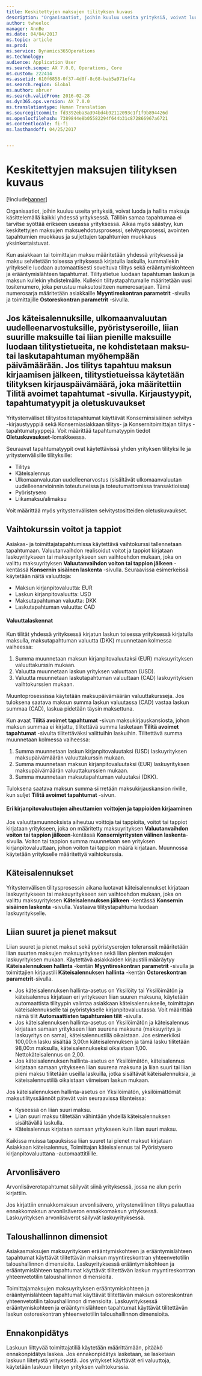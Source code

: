 ```yaml
---
title: Keskitettyjen maksujen tilityksen kuvaus
description: "Organisaatiot, joihin kuuluu useita yrityksiä, voivat luoda ja hallita maksuja käsittelemällä kaikki yhdessä yrityksessä. Tällöin samaa tapahtumaa ei tarvitse syöttää erikseen useassa yrityksessä. Aikaa myös säästyy, kun keskitettyjen maksujen maksuehdotusprosessi, selvitysprosessi, avointen tapahtumien muokkaus ja suljettujen tapahtumien muokkaus yksinkertaistuvat."
author: twheeloc
manager: AnnBe
ms.date: 04/04/2017
ms.topic: article
ms.prod: 
ms.service: Dynamics365Operations
ms.technology: 
audience: Application User
ms.search.scope: AX 7.0.0, Operations, Core
ms.custom: 222414
ms.assetid: 610f6858-0f37-4d0f-8c68-bab5a971ef4a
ms.search.region: Global
ms.author: abruer
ms.search.validFrom: 2016-02-28
ms.dyn365.ops.version: AX 7.0.0
ms.translationtype: Human Translation
ms.sourcegitcommit: fd3392eba3a394bd4b92112093c1f1f9b894426d
ms.openlocfilehash: 7389844e8b05582294f644b31c872866967a6721
ms.contentlocale: fi-fi
ms.lasthandoff: 04/25/2017


---
```


# <a name="settlement-overview-for-centralized-payments"></a>Keskitettyjen maksujen tilityksen kuvaus

[!include[banner](../includes/banner.md)]


Organisaatiot, joihin kuuluu useita yrityksiä, voivat luoda ja hallita maksuja käsittelemällä kaikki yhdessä yrityksessä. Tällöin samaa tapahtumaa ei tarvitse syöttää erikseen useassa yrityksessä. Aikaa myös säästyy, kun keskitettyjen maksujen maksuehdotusprosessi, selvitysprosessi, avointen tapahtumien muokkaus ja suljettujen tapahtumien muokkaus yksinkertaistuvat. 

Kun asiakkaan tai toimittajan maksu määritetään yhdessä yrityksessä ja maksu selvitetään toisessa yrityksessä kirjatulla laskulla, kummallekin yritykselle luodaan automaattisesti soveltuva tilitys sekä erääntymiskohteen ja erääntymislähteen tapahtumat. Tilitystietue luodaan tapahtuman laskun ja maksun kullekin yhdistelmälle. Kullekin tilitystapahtumalle määritetään uusi tositenumero, joka perustuu maksutositteen numerosarjaan. Tämä numerosarja määritetään asiakkaille **Myyntireskontran parametrit** -sivulla ja toimittajille **Ostoreskontran parametrit** -sivulla. 

Jos käteisalennuksille, ulkomaanvaluutan uudelleenarvostuksille, pyöristyseroille, liian suurille maksuille tai liian pienille maksuille luodaan tilitystietueita, ne kohdistetaan maksu- tai laskutapahtuman myöhempään päivämäärään. Jos tilitys tapahtuu maksun kirjaamisen jälkeen, tilitystietueissa käytetään tilityksen kirjauspäivämäärä, joka määritettiin **Tilitä avoimet tapahtumat** -sivulla.
Kirjaustyypit, tapahtumatyypit ja oletuskuvaukset
----------------------------------------------------------

Yritystenväliset tilitystositetapahtumat käyttävät Konserninsisäinen selvitys -kirjaustyyppiä sekä Konserniasiakkaan tilitys- ja Konsernitoimittajan tilitys -tapahtumatyyppejä. Voit määrittää tapahtumatyypin tiedot **Oletuskuvaukset**-lomakkeessa. 

Seuraavat tapahtumatyypit ovat käytettävissä yhden yrityksen tilityksille ja yritystenvälisille tilityksille:

-   Tilitys
-   Käteisalennus
-   Ulkomaanvaluutan uudelleenarvostus (sisältävät ulkomaanvaluutan uudelleenarvioinnin toteutuneissa ja toteutumattomissa transaktioissa)
-   Pyöristysero
-   Liikamaksu/alimaksu

Voit määrittää myös yritystenvälisten selvitystositteiden oletuskuvaukset.

<a name="currency-exchange-gains-or-losses"></a>Vaihtokurssin voitot ja tappiot
---------------------------------

Asiakas- ja toimittajatapahtumissa käytettävä vaihtokurssi tallennetaan tapahtumaan. Valuutanvaihdon realisoidut voitot ja tappiot kirjataan laskuyritykseen tai maksuyritykseen sen vaihtoehdon mukaan, joka on valittu maksuyrityksen **Valuutanvaihdon voiton tai tappion jälkeen** -kentässä **Konsernin sisäinen laskenta** -sivulla. Seuraavissa esimerkeissä käytetään näitä valuuttoja:
-   Maksun kirjanpitovaluutta: EUR
-   Laskun kirjanpitovaluutta: USD
-   Maksutapahtuman valuutta: DKK
-   Laskutapahtuman valuutta: CAD

#### <a name="currency-calculations"></a>Valuuttalaskennat

Kun tilität yhdessä yrityksessä kirjatun laskun toisessa yrityksessä kirjatulla maksulla, maksutapahtuman valuutta (DKK) muunnetaan kolmessa vaiheessa:
1.  Summa muunnetaan maksun kirjanpitovaluutaksi (EUR) maksuyrityksen valuuttakurssin mukaan.
2.  Valuutta muunnetaan laskun yrityksen valuuttaan (USD).
3.  Valuutta muunnetaan laskutapahtuman valuuttaan (CAD) laskuyrityksen vaihtokurssien mukaan.

Muuntoprosessissa käytetään maksupäivämäärän valuuttakursseja. Jos tuloksena saatava maksun summa laskun valuutassa (CAD) vastaa laskun summaa (CAD), laskua pidetään täysin maksettuna. 

Kun avaat **Tilitä avoimet tapahtumat** -sivun maksukirjauskansiosta, johon maksun summaa ei kirjattu, tilitettävä summa lasketaan **Tilitä avoimet tapahtumat** -sivulta tilitettäväksi valittuihin laskuihin. Tilitettävä summa muunnetaan kolmessa vaiheessa:
1.  Summa muunnetaan laskun kirjanpitovaluutaksi (USD) laskuyrityksen maksupäivämäärän valuuttakurssin mukaan.
2.  Summa muunnetaan maksun kirjanpitovaluutaksi (EUR) laskuyrityksen maksupäivämäärän valuuttakurssien mukaan.
3.  Summa muunnetaan maksutapahtuman valuutaksi (DKK).

Tuloksena saatava maksun summa siirretään maksukirjauskansion riville, kun suljet **Tilitä avoimet tapahtumat** -sivun.

#### <a name="posting-for-gain-or-loss-because-of-different-accounting-currencies"></a>Eri kirjanpitovaluuttojen aiheuttamien voittojen ja tappioiden kirjaaminen

Jos valuuttamuunnoksista aiheutuu voittoja tai tappioita, voitot tai tappiot kirjataan yritykseen, joka on määritetty maksuyrityksen **Valuutanvaihdon voiton tai tappion jälkeen**-kentässä **Konserniyritysten välinen laskenta**-sivulla. Voiton tai tappion summa muunnetaan sen yrityksen kirjanpitovaluuttaan, johon voiton tai tappion määrä kirjataan. Muunnossa käytetään yritykselle määritettyä vaihtokurssia.

<a name="cash-discounts"></a>Käteisalennukset
--------------

Yritystenvälisen tilitysprosessin aikana luotavat käteisalennukset kirjataan laskuyritykseen tai maksuyritykseen sen vaihtoehdon mukaan, joka on valittu maksuyrityksen **Käteisalennuksen jälkeen** -kentässä **Konsernin sisäinen laskenta** -sivulla. Vastaava tilitystapahtuma luodaan laskuyritykselle.

<a name="overpayments-and-underpayments"></a>Liian suuret ja pienet maksut
------------------------------

Liian suuret ja pienet maksut sekä pyöristyserojen toleranssit määritetään liian suurten maksujen maksuyrityksen sekä liian pienten maksujen laskuyrityksen mukaan. Käytettävä asiakkaiden kirjaustili määräytyy **Käteisalennuksen hallinta** -kentän **Myyntireskontran parametrit** -sivulla ja toimittajien kirjaustili **Käteisalennuksen hallinta** -kentän **Ostoreskontran parametrit**-sivulla.

-   Jos käteisalennuksen hallinta-asetus on Yksilöity tai Yksilöimätön ja käteisalennus kirjataan eri yritykseen liian suuren maksuna, käytetään automaattista tilityypin valintaa asiakkaan käteisalennukselle, toimittajan käteisalennukselle tai pyöristykselle kirjanpitovaluutassa. Voit määrittää nämä tilit **Automaattisten tapahtumien tilit** -sivulla.
-   Jos käteisalennuksen hallinta-asetus on Yksilöimätön ja käteisalennus kirjataan samaan yritykseen liian suurena maksuna (maksuyritys ja laskuyritys on sama), käteisalennustiliä oikaistaan. Jos esimerkiksi 100,00:n lasku sisältää 3,00:n käteisalennuksen ja tämä lasku tilitetään 98,00:n maksulla, käteisalennukseksi oikaistaan 1,00. Nettokäteisalennus on 2,00.
-   Jos käteisalennuksen hallinta-asetus on Yksilöimätön, käteisalennus kirjataan samaan yritykseen liian suurena maksuna ja liian suuri tai liian pieni maksu tilitetään useilla laskuilla, jotka sisältävät käteisalennuksia, ja käteisalennustiliä oikaistaan viimeisen laskun mukaan.

Jos käteisalennuksen hallinta-asetus on Yksilöimätön, yksilöimättömät maksutilityssäännöt pätevät vain seuraavissa tilanteissa:
-   Kyseessä on liian suuri maksu.
-   Liian suuri maksu tilitetään vähintään yhdellä käteisalennuksen sisältävällä laskulla.
-   Käteisalennus kirjataan samaan yritykseen kuin liian suuri maksu.

Kaikissa muissa tapauksissa liian suuret tai pienet maksut kirjataan Asiakkaan käteisalennus, Toimittajan käteisalennus tai Pyöristysero kirjanpitovaluuttana -automaattitilille.

## <a name="sales-tax"></a>Arvonlisävero
Arvonlisäverotapahtumat säilyvät siinä yrityksessä, jossa ne alun perin kirjattiin. 

Jos kirjattiin ennakkomaksun arvonlisävero, yritystenvälinen tilitys palauttaa ennakkomaksun arvonlisäveron ennakkomaksun yrityksessä. Laskuyrityksen arvonlisäverot säilyvät laskuyrityksessä.

## <a name="financial-dimensions"></a>Taloushallinnon dimensiot
Asiakasmaksujen maksuyrityksen erääntymiskohteen ja erääntymislähteen tapahtumat käyttävät tilitettävän maksun myyntireskontran yhteenvetotilin taloushallinnon dimensioita. Laskuyrityksessä erääntymiskohteen ja erääntymislähteen tapahtumat käyttävät tilitettävän laskun myyntireskontran yhteenvetotilin taloushallinnon dimensioita. 

Toimittajamaksujen maksuyrityksen erääntymiskohteen ja erääntymislähteen tapahtumat käyttävät tilitettävän maksun ostoreskontran yhteenvetotilin taloushallinnon dimensioita. Laskuyrityksessä erääntymiskohteen ja erääntymislähteen tapahtumat käyttävät tilitettävän laskun ostoreskontran yhteenvetotilin taloushallinnon dimensioita.

## <a name="withholding-tax"></a>Ennakonpidätys
Laskuun liittyvää toimittajatiliä käytetään määrittämään, pitääkö ennakonpidätys laskea. Jos ennakonpidätys lasketaan, se lasketaan laskuun liitetystä yrityksestä. Jos yritykset käyttävät eri valuuttoja, käytetään laskuun liitetyn yrityksen vaihtokurssia.






